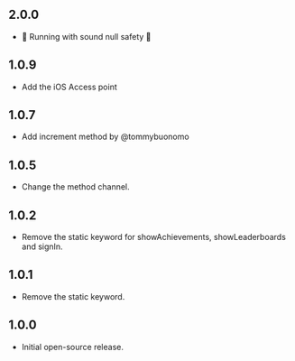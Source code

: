 ## 2.0.0
- 💪 Running with sound null safety 💪

## 1.0.9
- Add the iOS Access point

## 1.0.7
- Add increment method by @tommybuonomo

## 1.0.5
- Change the method channel.

## 1.0.2
- Remove the static keyword for showAchievements, showLeaderboards and signIn.

## 1.0.1
- Remove the static keyword.

## 1.0.0
- Initial open-source release.